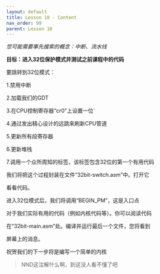 ```yaml
---
layout: default
title: Lesson 10 - Content
nav_order: 99
parent: Lesson 10
---
```


*您可能需要事先搜索的概念：中断、流水线*


**目标：进入32位保护模式并测试之前课程中的代码**


要跳转到32位模式：


1.禁用中断

2.加载我们的GDT

3.在CPU控制寄存器“cr0”上设置一位`

4.通过发出精心设计的远跳来刷新CPU管道

5.更新所有段寄存器

6.更新堆栈

7.调用一个众所周知的标签，该标签包含32位的第一个有用代码


我们将把这个过程封装在文件“32bit-switch.asm”中。打开它

看看代码。


进入32位模式后，我们将调用“BEGIN_PM”，这是入口点

对于我们实际有用的代码（例如内核代码等）。你可以阅读代码

在“32bit-main.asm”处。编译并运行最后一个文件，您将看到

屏幕上的消息。


祝贺我们的下一步将是编写一个简单的内核

> NND这注解什么啊，到这没人看不懂了吧
